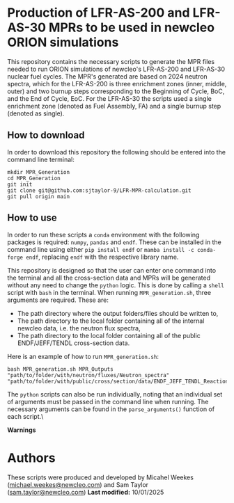 # Production of LFR-AS-200 and LFR-AS-30 MPRs to be used in newcleo ORION simulations
This repository contains the necessary scripts to generate the MPR files needed to run ORION simulations of newcleo's LFR-AS-200 and LFR-AS-30 nuclear fuel cycles. The MPR's generated are based on 2024 neutron spectra, which for the LFR-AS-200 is three enrichment zones (inner, middle, outer) and two burnup steps corresponding to the Beginning of Cycle, BoC, and the End of Cycle, EoC. For the LFR-AS-30 the scripts used a single enrichment zone (denoted as Fuel Assembly, FA) and a single burnup step (denoted as single).

## How to download
In order to download this repository the following should be entered into the command line terminal:
```
mkdir MPR_Generation
cd MPR_Generation
git init
git clone git@github.com:sjtaylor-9/LFR-MPR-calculation.git
git pull origin main
```

## How to use
In order to run these scripts a ```conda``` environment with the following packages is required: ```numpy```, ```pandas``` and ```endf```. These can be installed in the command line using either ```pip install endf``` or ```mamba install -c conda-forge endf```, replacing ```endf``` with the respective library name.

This repository is designed so that the user can enter one command into the terminal and all the cross-section data and MPRs will be generated without any need to change the ```python``` logic. This is done by calling a ```shell``` script with ```bash``` in the terminal. When running ```MPR_generation.sh```, three arguments are required. These are:
- The path directory where the output folders/files should be written to,
- The path directory to the local folder containing all of the internal newcleo data, i.e. the neutron flux spectra,
- The path directory to the local folder containing all of the public ENDF/JEFF/TENDL cross-section data.

Here is an example of how to run ```MPR_generation.sh```:
```
bash MPR_generation.sh MPR_Outputs "path/to/folder/with/neutron/fluxes/Neutron_spectra" "path/to/folder/with/public/cross/section/data/ENDF_JEFF_TENDL_Reaction_data"
```

The ```python``` scripts can also be run individually, noting that an individual set of arguments must be passed in the command line when running. The necessary arguments can be found in the ```parse_arguments()``` function of each script.\

**Warnings**

# Authors
These scripts were produced and developed by Micahel Weekes (michael.weekes@newcleo.com) and Sam Taylor (sam.taylor@newcleo.com) **Last modified:** 10/01/2025



